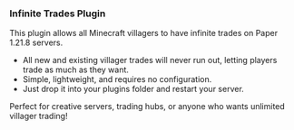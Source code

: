### **Infinite Trades Plugin**
This plugin allows all Minecraft villagers to have infinite trades on Paper 1.21.8 servers.

- All new and existing villager trades will never run out, letting players trade as much as they want.
- Simple, lightweight, and requires no configuration.
- Just drop it into your plugins folder and restart your server.

Perfect for creative servers, trading hubs, or anyone who wants unlimited villager trading!
